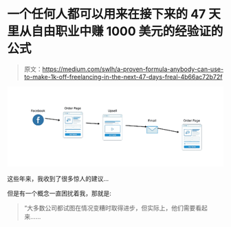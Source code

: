 # 一个任何人都可以用来在接下来的 47 天里从自由职业中赚 1000 美元的经验证的公式

> 原文：<https://medium.com/swlh/a-proven-formula-anybody-can-use-to-make-1k-off-freelancing-in-the-next-47-days-freal-4b66ac72b72f>

![](img/80486820b72c63e4d6f9a3f13c59c5a0.png)

这些年来，我收到了很多惊人的建议…

但是有一个概念一直困扰着我，那就是:

> “大多数公司都试图在情况变糟时取得进步，但实际上，他们需要看起来……